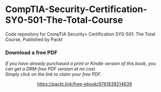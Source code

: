# CompTIA-Security-Certification-SY0-501-The-Total-Course
Code repository for CompTIA Security+ Certification SY0-501: The Total Course, Published by Packt
### Download a free PDF

 <i>If you have already purchased a print or Kindle version of this book, you can get a DRM-free PDF version at no cost.<br>Simply click on the link to claim your free PDF.</i>
<p align="center"> <a href="https://packt.link/free-ebook/9781839214639">https://packt.link/free-ebook/9781839214639 </a> </p>